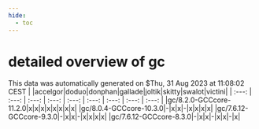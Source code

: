 ```yaml
---
hide:
  - toc
---
```


detailed overview of gc
=======================


This data was automatically generated on $Thu, 31 Aug 2023 at 11:08:02 CEST
| |accelgor|doduo|donphan|gallade|joltik|skitty|swalot|victini|
| :---: | :---: | :---: | :---: | :---: | :---: | :---: | :---: | :---: |
|gc/8.2.0-GCCcore-11.2.0|x|x|x|x|x|x|x|x|
|gc/8.0.4-GCCcore-10.3.0|-|x|x|-|x|x|x|x|
|gc/7.6.12-GCCcore-9.3.0|-|x|x|-|x|x|x|x|
|gc/7.6.12-GCCcore-8.3.0|-|x|x|-|x|x|-|x|
